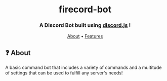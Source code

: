 <h1 align="center">
  <br>
  firecord-bot 
  <br>
</h1>

<h3 align=center>A Discord Bot built using <a href=https://github.com/discordjs/discord.js>discord.js</a> !</h3>

<p align="center">
  <a href="#about">About</a>
  •
  <a href="#Features">Features</a>
</p>


## ❓ About

A basic command bot that includes a variety of commands and a multitude of settings that can be used to fulfill any server's needs!

